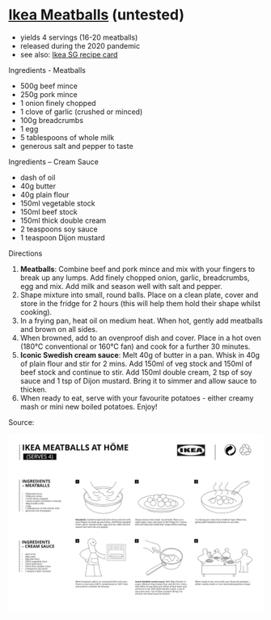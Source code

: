 # [Ikea Meatballs](https://twitter.com/IKEAUK/status/1252269467515617280/photo/1) (untested)

* yields 4 servings (16-20 meatballs)
* released during the 2020 pandemic
* see also: [Ikea SG recipe card](https://www.ikea.com/ms/en_SG/pdf/restaurant/Meatballs_w_creamsauce.pdf)

Ingredients - Meatballs

* 500g beef mince
* 250g pork mince
* 1 onion finely chopped
* 1 clove of garlic (crushed or minced)
* 100g breadcrumbs
* 1 egg
* 5 tablespoons of whole milk
* generous salt and pepper to taste

Ingredients – Cream Sauce

* dash of oil
* 40g butter
* 40g plain flour
* 150ml vegetable stock
* 150ml beef stock
* 150ml thick double cream
* 2 teaspoons soy sauce
* 1 teaspoon Dijon mustard

Directions

1. **Meatballs**:
   Combine beef and pork mince and mix with your fingers to break up any lumps.
   Add finely chopped onion, garlic, breadcrumbs, egg and mix.
   Add milk and season well with salt and pepper.
2. Shape mixture into small, round balls.
   Place on a clean plate, cover and store in the fridge for 2 hours
   (this will help them hold their shape whilst cooking).
3. In a frying pan, heat oil on medium heat.
   When hot, gently add meatballs and brown on all sides.
4. When browned, add to an ovenproof dish and cover.
   Place in a hot oven (180°C conventional or 160°C fan) and cook for a further 30 minutes.
5. **Iconic Swedish cream sauce**:
   Melt 40g of butter in a pan.
   Whisk in 40g of plain flour and stir for 2 mins.
   Add 150ml of veg stock and 150ml of beef stock and continue to stir.
   Add 150ml double cream, 2 tsp of soy sauce and 1 tsp of Dijon mustard.
   Bring it to simmer and allow sauce to thicken.
6. When ready to eat, serve with your favourite potatoes - either creamy mash or mini new boiled potatoes.
   Enjoy!


Source:

![assembly instructions for meatballs](meatballs-recipe-card.png)